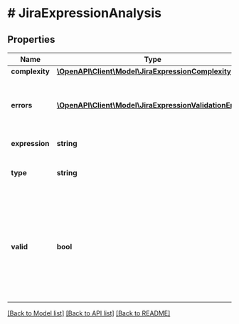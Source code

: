 # # JiraExpressionAnalysis

## Properties

Name | Type | Description | Notes
------------ | ------------- | ------------- | -------------
**complexity** | [**\OpenAPI\Client\Model\JiraExpressionComplexity**](JiraExpressionComplexity.md) |  | [optional]
**errors** | [**\OpenAPI\Client\Model\JiraExpressionValidationError[]**](JiraExpressionValidationError.md) | A list of validation errors. Not included if the expression is valid. | [optional]
**expression** | **string** | The analysed expression. |
**type** | **string** | EXPERIMENTAL. The inferred type of the expression. | [optional]
**valid** | **bool** | Whether the expression is valid and the interpreter will evaluate it. Note that the expression may fail at runtime (for example, if it executes too many expensive operations). |

[[Back to Model list]](../../README.md#models) [[Back to API list]](../../README.md#endpoints) [[Back to README]](../../README.md)

